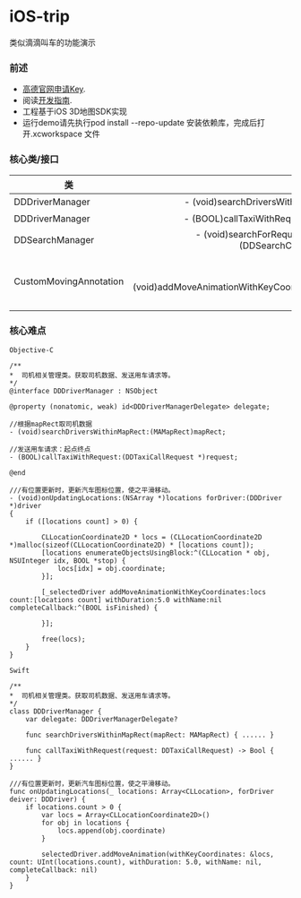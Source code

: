 iOS-trip
========================

类似滴滴叫车的功能演示

### 前述

- [高德官网申请Key](http://lbs.amap.com/dev/#/).
- 阅读[开发指南](http://lbs.amap.com/api/ios-sdk/summary/).
- 工程基于iOS 3D地图SDK实现
- 运行demo请先执行pod install --repo-update 安装依赖库，完成后打开.xcworkspace 文件

### 核心类/接口
| 类    | 接口  | 说明   | 版本  |
| -----|:-----:|:-----:|:-----:|
| DDDriverManager | - (void)searchDriversWithinMapRect:(MAMapRect)mapRect; | 模拟获取司机数据 | n/a |
| DDDriverManager | - (BOOL)callTaxiWithRequest:(DDTaxiCallRequest *)request; | 模拟发起用车请求 | n/a |
| DDSearchManager | - (void)searchForRequest:(id)request completionBlock:(DDSearchCompletionBlock)block; | 模拟搜索目的地 | n/a |
| CustomMovingAnnotation | - (void)addMoveAnimationWithKeyCoordinates:count:duration:name:completeCallback | 继承自MAAnimatedAnnotation，为了实现汽车图标的平滑移动 | 4.5.0 |


### 核心难点
`Objective-C`
```
/**
*  司机相关管理类。获取司机数据、发送用车请求等。
*/
@interface DDDriverManager : NSObject

@property (nonatomic, weak) id<DDDriverManagerDelegate> delegate;

//根据mapRect取司机数据
- (void)searchDriversWithinMapRect:(MAMapRect)mapRect;

//发送用车请求：起点终点
- (BOOL)callTaxiWithRequest:(DDTaxiCallRequest *)request;

@end

///有位置更新时，更新汽车图标位置，使之平滑移动。
- (void)onUpdatingLocations:(NSArray *)locations forDriver:(DDDriver *)driver
{
    if ([locations count] > 0) {

        CLLocationCoordinate2D * locs = (CLLocationCoordinate2D *)malloc(sizeof(CLLocationCoordinate2D) * [locations count]);
        [locations enumerateObjectsUsingBlock:^(CLLocation * obj, NSUInteger idx, BOOL *stop) {
            locs[idx] = obj.coordinate;
        }];

        [_selectedDriver addMoveAnimationWithKeyCoordinates:locs count:[locations count] withDuration:5.0 withName:nil completeCallback:^(BOOL isFinished) {

        }];

        free(locs);
    }
}
```

`Swift`
```
/**
*  司机相关管理类。获取司机数据、发送用车请求等。
*/
class DDDriverManager {
	var delegate: DDDriverManagerDelegate?

	func searchDriversWithinMapRect(mapRect: MAMapRect) { ...... }

	func callTaxiWithRequest(request: DDTaxiCallRequest) -> Bool { ...... }
}

///有位置更新时，更新汽车图标位置，使之平滑移动。
func onUpdatingLocations(_ locations: Array<CLLocation>, forDriver deiver: DDDriver) {
    if locations.count > 0 {
        var locs = Array<CLLocationCoordinate2D>()
        for obj in locations {
            locs.append(obj.coordinate)
        }
        
        selectedDriver.addMoveAnimation(withKeyCoordinates: &locs, count: UInt(locations.count), withDuration: 5.0, withName: nil, completeCallback: nil)
    }
}
```

